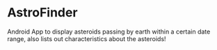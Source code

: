 # AstroFinder
Android App to display asteroids passing by earth within a certain date range, also lists out characteristics about the asteroids!
